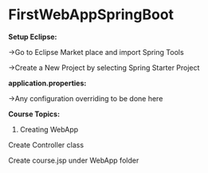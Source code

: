 # FirstWebAppSpringBoot


<p><b>Setup Eclipse:</b></p>
<p>->Go to Eclipse Market place and import Spring Tools</p>
<p>->Create a New Project by selecting Spring Starter Project</p>

<p><b>application.properties:</b></p>
<p>->Any configuration overriding to be done here</p>



<p><b>Course Topics:</b></p>

1. Creating WebApp
<p>Create Controller class</p>
<p>Create course.jsp under WebApp folder</p>
